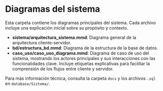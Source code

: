 # Diagramas del sistema

Esta carpeta contiene los diagramas principales del sistema. Cada archivo incluye una explicación inicial sobre su propósito y contexto.

- **sistema/arquitectura_sistema.mmd**: Diagrama general de la arquitectura cliente-servidor.
- **bd/estructura_bd.mmd**: Diagrama de la estructura de la base de datos.
- **caso_uso/caso_uso_diagrama.mmd**: Diagrama de caso de uso del sistema, mostrando los actores principales y sus interacciones con las funcionalidades clave. Incluye etiquetas explicativas para facilitar la comprensión de los flujos entre cliente y servidor.

Para más información técnica, consulta la carpeta `docs` y los archivos `.sql` en `database/Sistema/`.
